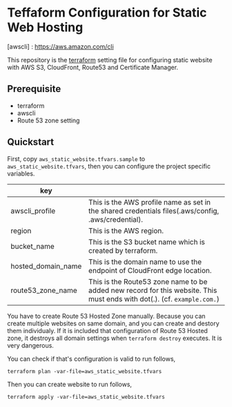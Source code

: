 # Teffaform Configuration for Static Web Hosting

[terraform]: https://terraform.io
[aws]: https://aws.amazon.com/
[awscli] : https://aws.amazon.com/cli

This repository is the [terraform] setting file for configuring static website with AWS S3, CloudFront, Route53 and Certificate Manager.

## Prerequisite

- terraform
- awscli
- Route 53 zone setting

## Quickstart

First, copy `aws_static_website.tfvars.sample` to `aws_static_website.tfvars`, then you can configure the project specific variables.

|key||
|---|---|
|awscli_profile|This is the AWS profile name as set in the shared credentials files(.aws/config, .aws/credential).|
|region|This is the AWS region.|
|bucket_name|This is the S3 bucket name which is created by terraform.|
|hosted_domain_name|This is the domain name to use the endpoint of CloudFront edge location.|
|route53_zone_name|This is the Route53 zone name to be added new record for this website. This must ends with dot(.). (cf. `example.com.`)|

You have to create Route 53 Hosted Zone manually. Because you can create multiple websites on same domain, and you can create and destory them individualy. If it is included that configuration of Route 53 Hosted zone, it destroys all domain settings when `terraform destroy` executes. It is very dangerous.

You can check if that's configuration is valid to run follows,

```
terraform plan -var-file=aws_static_website.tfvars
```

Then you can create website to run follows,

```
terraform apply -var-file=aws_static_website.tfvars
```